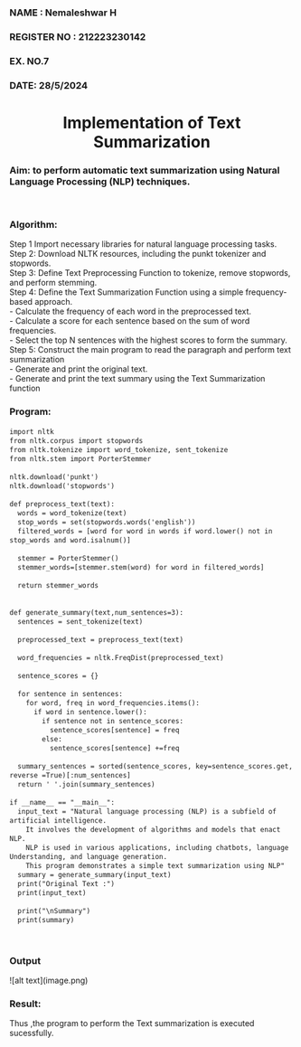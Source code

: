 <H3>NAME : Nemaleshwar H</H3>
<H3>REGISTER NO : 212223230142</H3>
<H3>EX. NO.7</H3>
<H3>DATE: 28/5/2024</H3>
<H1 ALIGN =CENTER>Implementation of Text  Summarization</H1>
<H3>Aim: to perform automatic text summarization using Natural Language Processing (NLP) techniques. </H3> 
 <BR>
<h3>Algorithm:</h3>
Step 1 Import necessary libraries for natural language processing tasks.<BR>
Step 2: Download NLTK resources, including the punkt tokenizer and stopwords.<BR>
Step 3: Define Text Preprocessing Function to tokenize, remove stopwords, and perform stemming.<BR>
Step 4: Define the Text Summarization Function using a simple frequency-based approach.<br>
    - Calculate the frequency of each word in the preprocessed text.<br>
    - Calculate a score for each sentence based on the sum of word frequencies.<br>
    - Select the top N sentences with the highest scores to form the summary.<br>
Step 5: Construct the main program to read the paragraph  and perform text summarization<br>
      - Generate and print the original text.<br>
      - Generate and print the text summary using the  Text Summarization function<br>
<H3>Program:</H3>

```
import nltk
from nltk.corpus import stopwords
from nltk.tokenize import word_tokenize, sent_tokenize
from nltk.stem import PorterStemmer

nltk.download('punkt')
nltk.download('stopwords')

def preprocess_text(text):
  words = word_tokenize(text)
  stop_words = set(stopwords.words('english'))
  filtered_words = [word for word in words if word.lower() not in stop_words and word.isalnum()]

  stemmer = PorterStemmer()
  stemmer_words=[stemmer.stem(word) for word in filtered_words]

  return stemmer_words


def generate_summary(text,num_sentences=3):
  sentences = sent_tokenize(text)

  preprocessed_text = preprocess_text(text)

  word_frequencies = nltk.FreqDist(preprocessed_text)

  sentence_scores = {}

  for sentence in sentences:
    for word, freq in word_frequencies.items():
      if word in sentence.lower():
        if sentence not in sentence_scores:
          sentence_scores[sentence] = freq
        else:
          sentence_scores[sentence] +=freq

  summary_sentences = sorted(sentence_scores, key=sentence_scores.get, reverse =True)[:num_sentences]
  return ' '.join(summary_sentences)

if __name__ == "__main__":
  input_text = "Natural language processing (NLP) is a subfield of artificial intelligence.
	It involves the development of algorithms and models that enact NLP.
	NLP is used in various applications, including chatbots, language Understanding, and language generation.
	This program demonstrates a simple text summarization using NLP"
  summary = generate_summary(input_text)
  print("Original Text :")
  print(input_text)

  print("\nSummary")
  print(summary)



```
<H3>Output</H3>
![alt text](image.png)
<H3>Result:</H3>
Thus ,the program to perform the Text summarization is executed sucessfully.


